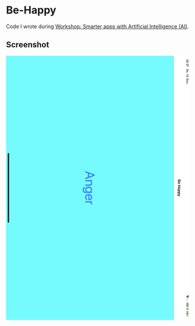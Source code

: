 # Be-Happy

Code I wrote during [Workshop: Smarter apps with Artificial Intelligence (AI)](https://www.meetup.com/Oslo-Xamarin-Meetup/events/254987557/).

## Screenshot


![screenshot](GitHub/screenshot.png)
